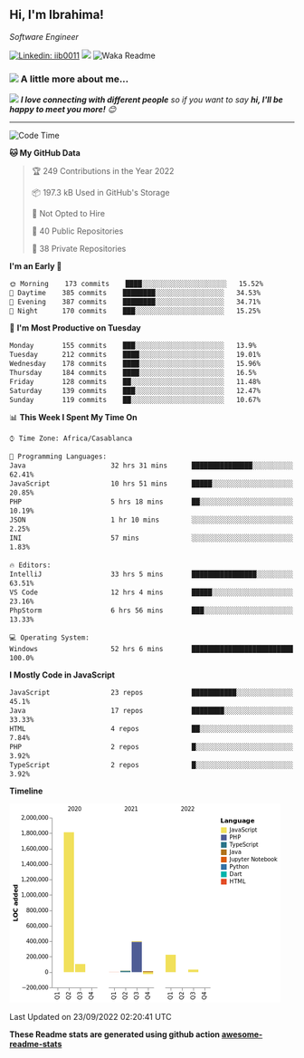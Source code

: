 <h2>Hi, I'm Ibrahima! </h2>
<p><em>Software Engineer 
</em></p>


[![Linkedin: iib0011](https://img.shields.io/badge/-iib0011-blue?style=flat-square&logo=Linkedin&logoColor=white&link=https://www.linkedin.com/in/iib0011/)](https://www.linkedin.com/in/iib0011/)
![](https://visitor-badge.glitch.me/badge?page_id=iib0011)
![Waka Readme](https://github.com/iib0011/iib0011/workflows/Waka%20Readme/badge.svg)


### <img src="https://media.giphy.com/media/VgCDAzcKvsR6OM0uWg/giphy.gif" width="50"> A little more about me...  


<img src="https://media.giphy.com/media/LnQjpWaON8nhr21vNW/giphy.gif" width="60"> <em><b>I love connecting with different people</b> so if you want to say <b>hi, I'll be happy to meet you more!</b> 😊</em>

---
<!--START_SECTION:waka-->
![Code Time](http://img.shields.io/badge/Code%20Time-1%2C124%20hrs%2045%20mins-blue)

**🐱 My GitHub Data** 

> 🏆 249 Contributions in the Year 2022
 > 
> 📦 197.3 kB Used in GitHub's Storage 
 > 
> 🚫 Not Opted to Hire
 > 
> 📜 40 Public Repositories 
 > 
> 🔑 38 Private Repositories  
 > 
**I'm an Early 🐤** 

```text
🌞 Morning    173 commits    ████░░░░░░░░░░░░░░░░░░░░░   15.52% 
🌆 Daytime    385 commits    ████████░░░░░░░░░░░░░░░░░   34.53% 
🌃 Evening    387 commits    ████████░░░░░░░░░░░░░░░░░   34.71% 
🌙 Night      170 commits    ███░░░░░░░░░░░░░░░░░░░░░░   15.25%

```
📅 **I'm Most Productive on Tuesday** 

```text
Monday       155 commits    ███░░░░░░░░░░░░░░░░░░░░░░   13.9% 
Tuesday      212 commits    ████░░░░░░░░░░░░░░░░░░░░░   19.01% 
Wednesday    178 commits    ████░░░░░░░░░░░░░░░░░░░░░   15.96% 
Thursday     184 commits    ████░░░░░░░░░░░░░░░░░░░░░   16.5% 
Friday       128 commits    ██░░░░░░░░░░░░░░░░░░░░░░░   11.48% 
Saturday     139 commits    ███░░░░░░░░░░░░░░░░░░░░░░   12.47% 
Sunday       119 commits    ██░░░░░░░░░░░░░░░░░░░░░░░   10.67%

```


📊 **This Week I Spent My Time On** 

```text
⌚︎ Time Zone: Africa/Casablanca

💬 Programming Languages: 
Java                     32 hrs 31 mins      ███████████████░░░░░░░░░░   62.41% 
JavaScript               10 hrs 51 mins      █████░░░░░░░░░░░░░░░░░░░░   20.85% 
PHP                      5 hrs 18 mins       ██░░░░░░░░░░░░░░░░░░░░░░░   10.19% 
JSON                     1 hr 10 mins        ░░░░░░░░░░░░░░░░░░░░░░░░░   2.25% 
INI                      57 mins             ░░░░░░░░░░░░░░░░░░░░░░░░░   1.83%

🔥 Editors: 
IntelliJ                 33 hrs 5 mins       ████████████████░░░░░░░░░   63.51% 
VS Code                  12 hrs 4 mins       █████░░░░░░░░░░░░░░░░░░░░   23.16% 
PhpStorm                 6 hrs 56 mins       ███░░░░░░░░░░░░░░░░░░░░░░   13.33%

💻 Operating System: 
Windows                  52 hrs 6 mins       █████████████████████████   100.0%

```

**I Mostly Code in JavaScript** 

```text
JavaScript               23 repos            ███████████░░░░░░░░░░░░░░   45.1% 
Java                     17 repos            ████████░░░░░░░░░░░░░░░░░   33.33% 
HTML                     4 repos             ██░░░░░░░░░░░░░░░░░░░░░░░   7.84% 
PHP                      2 repos             █░░░░░░░░░░░░░░░░░░░░░░░░   3.92% 
TypeScript               2 repos             █░░░░░░░░░░░░░░░░░░░░░░░░   3.92%

```


**Timeline**

![Chart not found](https://raw.githubusercontent.com/iib0011/iib0011/master/charts/bar_graph.png) 


 Last Updated on 23/09/2022 02:20:41 UTC
<!--END_SECTION:waka-->

**These Readme stats are generated using github action [awesome-readme-stats](https://github.com/iib0011/waka-readme-stats)**
